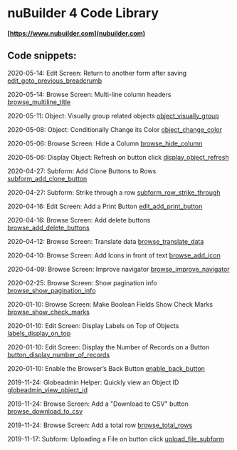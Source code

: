 # nuBuilder 4 Code Library

#### [https://www.nubuilder.com](nubuilder.com)


## Code snippets:

2020-05-14: Edit Screen: Return to another form after saving [edit_goto_previous_breadcrumb](edit_goto_previous_breadcrumb)

2020-05-14: Browse Screen: Multi-line column headers [browse_multiline_title](browse_multiline_title)

2020-05-11: Object: Visually group related objects [object_visually_group](object_visually_group)

2020-05-08: Object: Conditionally Change its Color [object_change_color](object_change_color)

2020-05-06: Browse Screen: Hide a Column [browse_hide_column](browse_hide_column)

2020-05-06: Display Object: Refresh on button click [display_object_refresh](display_object_refresh)

2020-04-27: Subform: Add Clone Buttons to Rows [subform_add_clone_button](subform_add_clone_button)

2020-04-27: Subform: Strike through a row [subform_row_strike_through](subform_row_strike_through)

2020-04-16: Edit Screen: Add a Print Button [edit_add_print_button](edit_add_print_button)

2020-04-16: Browse Screen: Add delete buttons [browse_add_delete_buttons](browse_add_delete_buttons)

2020-04-12: Browse Screen: Translate data [browse_translate_data](browse_translate_data)

2020-04-10: Browse Screen: Add Icons in front of text [browse_add_icon](browse_add_icon)

2020-04-09: Browse Screen: Improve navigator [browse_improve_navigator](browse_improve_navigator)

2020-02-25: Browse Screen: Show pagination info [browse_show_pagination_info](browse_show_pagination_info)

2020-01-10: Browse Screen: Make Boolean Fields Show Check Marks [browse_show_check_marks](browse_show_check_marks)

2020-01-10: Edit Screen: Display Labels on Top of Objects [labels_display_on_top](labels_display_on_top)

2020-01-10: Edit Screen: Display the Number of Records on a Button [button_display_number_of_records](button_display_number_of_records)

2020-01-10: Enable the Browser’s Back Button [enable_back_button](enable_back_button)

2019-11-24: Globeadmin Helper: Quickly view an Object ID [globeadmin_view_object_id](globeadmin_view_object_id)

2019-11-24: Browse Screen: Add a "Download to CSV" button [browse_download_to_csv](browse_download_to_csv)

2019-11-24: Browse Screen: Add a total row [browse_total_rows](https://github.com/smalos/nubuilder-code-snippets/tree/master/browse_total_rows)

2019-11-17: Subform: Uploading a File on button click [upload_file_subform](https://github.com/smalos/nubuilder-code-snippets/tree/master/upload_file_subform)
